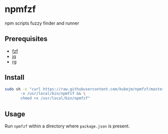 # npmfzf

npm scripts fuzzy finder and runner

## Prerequisites

* [fzf](https://github.com/junegunn/fzf)
* [jq](https://stedolan.github.io/jq/)
* [rg](https://github.com/BurntSushi/ripgrep)

## Install

```sh
sudo sh -c "curl https://raw.githubusercontent.com/kubejm/npmfzf/master/npmfzf \
       -o /usr/local/bin/npmfzf && \
       chmod +x /usr/local/bin/npmfzf"
```

## Usage

Run `npmfzf` within a directory where `package.json` is present.
